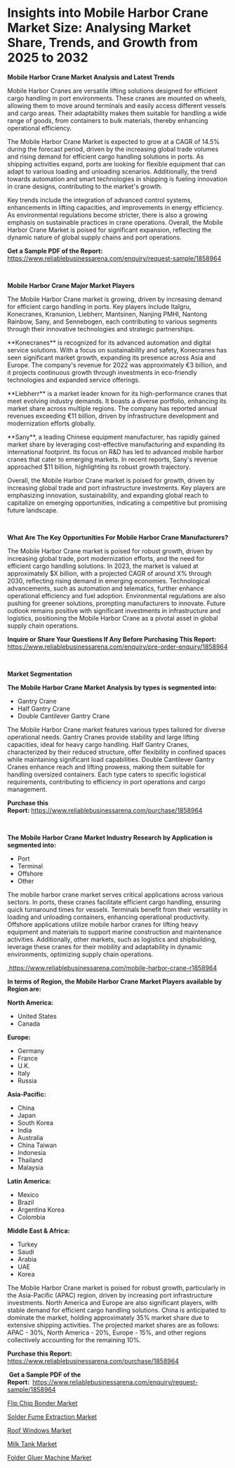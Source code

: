 <p><h1>Insights into Mobile Harbor Crane Market Size: Analysing Market Share, Trends, and Growth from 2025 to 2032</h1></p><p><strong>Mobile Harbor Crane Market Analysis and Latest Trends</strong></p>
<p><p>Mobile Harbor Cranes are versatile lifting solutions designed for efficient cargo handling in port environments. These cranes are mounted on wheels, allowing them to move around terminals and easily access different vessels and cargo areas. Their adaptability makes them suitable for handling a wide range of goods, from containers to bulk materials, thereby enhancing operational efficiency.</p><p>The Mobile Harbor Crane Market is expected to grow at a CAGR of 14.5% during the forecast period, driven by the increasing global trade volumes and rising demand for efficient cargo handling solutions in ports. As shipping activities expand, ports are looking for flexible equipment that can adapt to various loading and unloading scenarios. Additionally, the trend towards automation and smart technologies in shipping is fueling innovation in crane designs, contributing to the market's growth.</p><p>Key trends include the integration of advanced control systems, enhancements in lifting capacities, and improvements in energy efficiency. As environmental regulations become stricter, there is also a growing emphasis on sustainable practices in crane operations. Overall, the Mobile Harbor Crane Market is poised for significant expansion, reflecting the dynamic nature of global supply chains and port operations.</p></p>
<p><strong>Get a Sample PDF of the Report:&nbsp;</strong> <a href="https://www.reliablebusinessarena.com/enquiry/request-sample/1858964?utm_campaign=2136&utm_medium=2&utm_source=Github&utm_content=ia&utm_term=10042025&utm_id=mobile-harbor-crane">https://www.reliablebusinessarena.com/enquiry/request-sample/1858964</a></p>
<p>&nbsp;</p>
<p><strong>Mobile Harbor Crane Major Market Players</strong></p>
<p><p>The Mobile Harbor Crane market is growing, driven by increasing demand for efficient cargo handling in ports. Key players include Italgru, Konecranes, Kranunion, Liebherr, Mantsinen, Nanjing PMHI, Nantong Rainbow, Sany, and Sennebogen, each contributing to various segments through their innovative technologies and strategic partnerships.</p><p>**Konecranes** is recognized for its advanced automation and digital service solutions. With a focus on sustainability and safety, Konecranes has seen significant market growth, expanding its presence across Asia and Europe. The company's revenue for 2022 was approximately €3 billion, and it projects continuous growth through investments in eco-friendly technologies and expanded service offerings.</p><p>**Liebherr** is a market leader known for its high-performance cranes that meet evolving industry demands. It boasts a diverse portfolio, enhancing its market share across multiple regions. The company has reported annual revenues exceeding €11 billion, driven by infrastructure development and modernization efforts globally.</p><p>**Sany**, a leading Chinese equipment manufacturer, has rapidly gained market share by leveraging cost-effective manufacturing and expanding its international footprint. Its focus on R&D has led to advanced mobile harbor cranes that cater to emerging markets. In recent reports, Sany's revenue approached $11 billion, highlighting its robust growth trajectory.</p><p>Overall, the Mobile Harbor Crane market is poised for growth, driven by increasing global trade and port infrastructure investments. Key players are emphasizing innovation, sustainability, and expanding global reach to capitalize on emerging opportunities, indicating a competitive but promising future landscape.</p></p>
<p>&nbsp;</p>
<p><strong>What Are The Key Opportunities For Mobile Harbor Crane Manufacturers?</strong></p>
<p><p>The Mobile Harbor Crane market is poised for robust growth, driven by increasing global trade, port modernization efforts, and the need for efficient cargo handling solutions. In 2023, the market is valued at approximately $X billion, with a projected CAGR of around X% through 2030, reflecting rising demand in emerging economies. Technological advancements, such as automation and telematics, further enhance operational efficiency and fuel adoption. Environmental regulations are also pushing for greener solutions, prompting manufacturers to innovate. Future outlook remains positive with significant investments in infrastructure and logistics, positioning the Mobile Harbor Crane as a pivotal asset in global supply chain operations.</p></p>
<p><strong>Inquire or Share Your Questions If Any Before Purchasing This Report:</strong> <a href="https://www.reliablebusinessarena.com/enquiry/pre-order-enquiry/1858964?utm_campaign=2136&utm_medium=2&utm_source=Github&utm_content=ia&utm_term=10042025&utm_id=mobile-harbor-crane">https://www.reliablebusinessarena.com/enquiry/pre-order-enquiry/1858964</a></p>
<p>&nbsp;</p>
<p><strong>Market Segmentation</strong></p>
<p><strong>The Mobile Harbor Crane Market Analysis by types is segmented into:</strong></p>
<p><ul><li>Gantry Crane</li><li>Half Gantry Crane</li><li>Double Cantilever Gantry Crane</li></ul></p>
<p><p>The Mobile Harbor Crane market features various types tailored for diverse operational needs. Gantry Cranes provide stability and large lifting capacities, ideal for heavy cargo handling. Half Gantry Cranes, characterized by their reduced structure, offer flexibility in confined spaces while maintaining significant load capabilities. Double Cantilever Gantry Cranes enhance reach and lifting prowess, making them suitable for handling oversized containers. Each type caters to specific logistical requirements, contributing to efficiency in port operations and cargo management.</p></p>
<p><strong>Purchase this Report:&nbsp;</strong><a href="https://www.reliablebusinessarena.com/purchase/1858964?utm_campaign=2136&utm_medium=2&utm_source=Github&utm_content=ia&utm_term=10042025&utm_id=mobile-harbor-crane">https://www.reliablebusinessarena.com/purchase/1858964</a></p>
<p>&nbsp;</p>
<p><strong>The Mobile Harbor Crane Market Industry Research by Application is segmented into:</strong></p>
<p><ul><li>Port</li><li>Terminal</li><li>Offshore</li><li>Other</li></ul></p>
<p><p>The mobile harbor crane market serves critical applications across various sectors. In ports, these cranes facilitate efficient cargo handling, ensuring quick turnaround times for vessels. Terminals benefit from their versatility in loading and unloading containers, enhancing operational productivity. Offshore applications utilize mobile harbor cranes for lifting heavy equipment and materials to support marine construction and maintenance activities. Additionally, other markets, such as logistics and shipbuilding, leverage these cranes for their mobility and adaptability in dynamic environments, optimizing supply chain operations.</p></p>
<p><a href="https://www.reliablebusinessarena.com/mobile-harbor-crane-r1858964?utm_campaign=2136&utm_medium=2&utm_source=Github&utm_content=ia&utm_term=10042025&utm_id=mobile-harbor-crane">&nbsp;https://www.reliablebusinessarena.com/mobile-harbor-crane-r1858964</a></p>
<p><strong>In terms of Region, the Mobile Harbor Crane Market Players available by Region are:</strong></p>
<p>
    <p> <strong> North America: </strong>
        <ul>
            <li>United States</li>
            <li>Canada</li>
        </ul>
        </p> 
    <p> <strong> Europe: </strong>
        <ul>
            <li>Germany</li>
            <li>France</li>
            <li>U.K.</li>
            <li>Italy</li>
            <li>Russia</li>
        </ul>
        </p> 
    <p> <strong> Asia-Pacific: </strong>
        <ul>
            <li>China</li>
            <li>Japan</li>
            <li>South Korea</li>
            <li>India</li>
            <li>Australia</li>
            <li>China Taiwan</li>
            <li>Indonesia</li>
            <li>Thailand</li>
            <li>Malaysia</li>
        </ul>
        </p> 
    <p> <strong> Latin America: </strong>
        <ul>
            <li>Mexico</li>
            <li>Brazil</li>
            <li>Argentina Korea</li>
            <li>Colombia</li>
        </ul>
        </p> 
    <p> <strong> Middle East & Africa: </strong>
        <ul>
            <li>Turkey</li>
            <li>Saudi</li>
            <li>Arabia</li>
            <li>UAE</li>
            <li>Korea</li>
        </ul>
    </p>
    </p>
<p><p>The Mobile Harbor Crane market is poised for robust growth, particularly in the Asia-Pacific (APAC) region, driven by increasing port infrastructure investments. North America and Europe are also significant players, with stable demand for efficient cargo handling solutions. China is anticipated to dominate the market, holding approximately 35% market share due to extensive shipping activities. The projected market shares are as follows: APAC - 30%, North America - 20%, Europe - 15%, and other regions collectively accounting for the remaining 10%.</p></p>
<p><strong>Purchase this Report: </strong><a href="https://www.reliablebusinessarena.com/purchase/1858964?utm_campaign=2136&utm_medium=2&utm_source=Github&utm_content=ia&utm_term=10042025&utm_id=mobile-harbor-crane">https://www.reliablebusinessarena.com/purchase/1858964</a></p>
<p>&nbsp;<strong>Get a Sample PDF of the Report:&nbsp;&nbsp;</strong><a href="https://www.reliablebusinessarena.com/enquiry/request-sample/1858964?utm_campaign=2136&utm_medium=2&utm_source=Github&utm_content=ia&utm_term=10042025&utm_id=mobile-harbor-crane">https://www.reliablebusinessarena.com/enquiry/request-sample/1858964</a></p>
<p><strong></strong></p>
<p><p><a href="https://github.com/ygfu6u/Market-Research-Report-List-2/blob/main/flip-chip-bonder-market.md?utm_campaign=2136&utm_medium=2&utm_source=Github&utm_content=ia&utm_term=10042025&utm_id=mobile-harbor-crane">Flip Chip Bonder Market</a></p><p><a href="https://github.com/mahnoor2003/Market-Research-Report-List-7/blob/main/solder-fume-extraction-market.md?utm_campaign=2136&utm_medium=2&utm_source=Github&utm_content=ia&utm_term=10042025&utm_id=mobile-harbor-crane">Solder Fume Extraction Market</a></p><p><a href="https://github.com/camacrokesw2/Market-Research-Report-List-1/blob/main/roof-windows-market.md?utm_campaign=2136&utm_medium=2&utm_source=Github&utm_content=ia&utm_term=10042025&utm_id=mobile-harbor-crane">Roof Windows Market</a></p><p><a href="https://github.com/beberjuban9a/Market-Research-Report-List-1/blob/main/milk-tank-market.md?utm_campaign=2136&utm_medium=2&utm_source=Github&utm_content=ia&utm_term=10042025&utm_id=mobile-harbor-crane">Milk Tank Market</a></p><p><a href="https://github.com/BryceTownsendr/Market-Research-Report-List-7/blob/main/folder-gluer-machine-market.md?utm_campaign=2136&utm_medium=2&utm_source=Github&utm_content=ia&utm_term=10042025&utm_id=mobile-harbor-crane">Folder Gluer Machine Market</a></p></p>